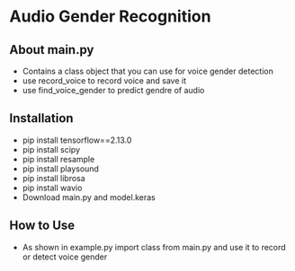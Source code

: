 # Audio Gender Recognition

## About main.py
- Contains a class object that you can use for voice gender detection
- use record_voice to record voice and save it 
- use find_voice_gender to predict gendre of audio

## Installation
- pip install tensorflow==2.13.0
- pip install scipy
- pip install resample
- pip install playsound
- pip install librosa
- pip install wavio
- Download main.py and model.keras

## How to Use
- As shown in example.py import class from main.py and use it to record or detect voice gender

